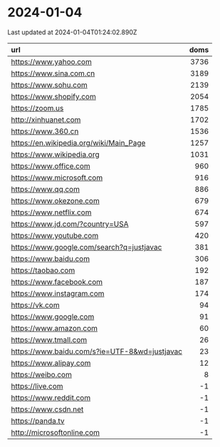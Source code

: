 # 2024-01-04

<!-- BEGIN -->
Last updated at 2024-01-04T01:24:02.890Z

url | doms
:- | -:
https://www.yahoo.com | 3736
https://www.sina.com.cn | 3189
https://www.sohu.com | 2139
https://www.shopify.com | 2054
https://zoom.us | 1785
http://xinhuanet.com | 1702
https://www.360.cn | 1536
https://en.wikipedia.org/wiki/Main_Page | 1257
https://www.wikipedia.org | 1031
https://www.office.com | 960
https://www.microsoft.com | 916
https://www.qq.com | 886
https://www.okezone.com | 679
https://www.netflix.com | 674
https://www.jd.com/?country=USA | 597
https://www.youtube.com | 420
https://www.google.com/search?q=justjavac | 381
https://www.baidu.com | 306
https://taobao.com | 192
https://www.facebook.com | 187
https://www.instagram.com | 174
https://vk.com | 94
https://www.google.com | 91
https://www.amazon.com | 60
https://www.tmall.com | 26
https://www.baidu.com/s?ie=UTF-8&wd=justjavac | 23
https://www.alipay.com | 12
https://weibo.com | 8
https://live.com | -1
https://www.reddit.com | -1
https://www.csdn.net | -1
https://panda.tv | -1
http://microsoftonline.com | -1
<!-- END -->
